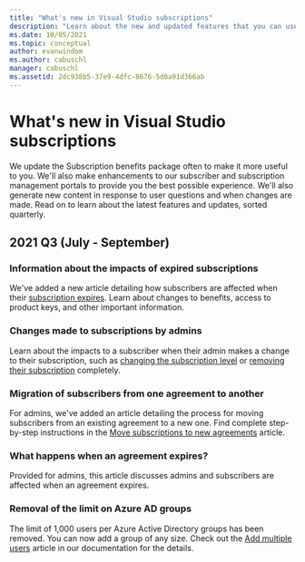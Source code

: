 ```yaml
---
title: "What's new in Visual Studio subscriptions"
description: "Learn about the new and updated features that you can use to manage Visual Studio subscriptions."
ms.date: 10/05/2021
ms.topic: conceptual
author: evanwindom
ms.author: cabuschl
manager: cabuschl
ms.assetid: 2dc938b5-37e9-4dfc-8676-5d0a91d366ab
---
```


# What&#39;s new in Visual Studio subscriptions

We update the Subscription benefits package often to make it more useful to you. We'll also make enhancements to our subscriber and subscription management portals to provide you the best possible experience.  We'll also generate new content in response to user questions and when changes are made.  Read on to learn about the latest features and updates, sorted quarterly.

## 2021 Q3 (July - September)

### Information about the impacts of expired subscriptions
We've added a new article detailing how subscribers are affected when their [subscription expires](subscription-expiration.md).  Learn about changes to benefits, access to product keys, and other important information. 

### Changes made to subscriptions by admins
Learn about the impacts to a subscriber when their admin makes a change to their subscription, such as [changing the subscription level](subscription-level-changes.md) or [removing their subscription](subscription-removed.md) completely.  

### Migration of subscribers from one agreement to another
For admins, we've added an article detailing the process for moving subscribers from an existing agreement to a new one.  Find complete step-by-step instructions in the [Move subscriptions to new agreements](migrate-subscriptions.md) article. 

### What happens when an agreement expires?
Provided for admins, this article discusses admins and subscribers are affected when an agreement expires.  

### Removal of the limit on Azure AD groups
The limit of 1,000 users per Azure Active Directory groups has been removed.  You can now add a group of any size.  Check out the [Add multiple users](./assign-license-bulk.md#use-azure-active-directory-groups-to-assign-subscriptions) article in our documentation for the details. 

